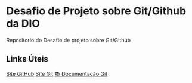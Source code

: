 # Desafio de Projeto sobre Git/Github da DIO
 Repositorio do Desafio de projeto sobre Git/Github
## Links Úteis
[Site GitHub](https://github.com)
[Site Git](https://git-scm.com)
[📚 Documentação Git](https://git-scm.com/doc)